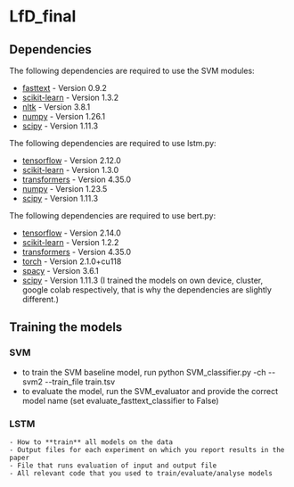 # LfD_final

## Dependencies


The following dependencies are required to use the SVM modules:

- [fasttext](https://fasttext.cc) - Version 0.9.2
- [scikit-learn](https://scikit-learn.org/stable/) - Version 1.3.2
- [nltk](https://www.nltk.org) - Version 3.8.1
- [numpy](https://numpy.org) - Version 1.26.1
- [scipy](https://scipy.org) - Version 1.11.3

The following dependencies are required to use lstm.py:
- [tensorflow](https://www.tensorflow.org/api_docs/python/tf) - Version 2.12.0
- [scikit-learn](https://scikit-learn.org/stable/) - Version 1.3.0
- [transformers](https://pypi.org/project/transformers/) - Version 4.35.0
- [numpy](https://numpy.org) - Version 1.23.5
- [scipy](https://pypi.org/project/scipy/) - Version 1.11.3

The following dependencies are required to use bert.py:
- [tensorflow](https://www.tensorflow.org/api_docs/python/tf) - Version 2.14.0
- [scikit-learn](https://scikit-learn.org/stable/) - Version 1.2.2
- [transformers](https://pypi.org/project/transformers/) - Version 4.35.0
- [torch](https://pypi.org/project/torch/) - Version 2.1.0+cu118
- [spacy](https://pypi.org/project/spacy/) - Version 3.6.1
- [scipy](https://pypi.org/project/scipy/) - Version 1.11.3
(I trained the models on own device, cluster, google colab respectively, that is why the dependencies are slightly different.)

## Training the models
### SVM
- to train the SVM baseline model, run python SVM_classifier.py -ch --svm2 --train_file train.tsv
- to evaluate the model, run the SVM_evaluator and provide the correct model name (set evaluate_fasttext_classifier to False)
### LSTM



    - How to **train** all models on the data
    - Output files for each experiment on which you report results in the paper
    - File that runs evaluation of input and output file
    - All relevant code that you used to train/evaluate/analyse models
